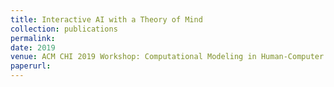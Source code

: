```yaml
---
title: Interactive AI with a Theory of Mind
collection: publications
permalink: 
date: 2019
venue: ACM CHI 2019 Workshop: Computational Modeling in Human-Computer Interaction
paperurl: 
---
```


